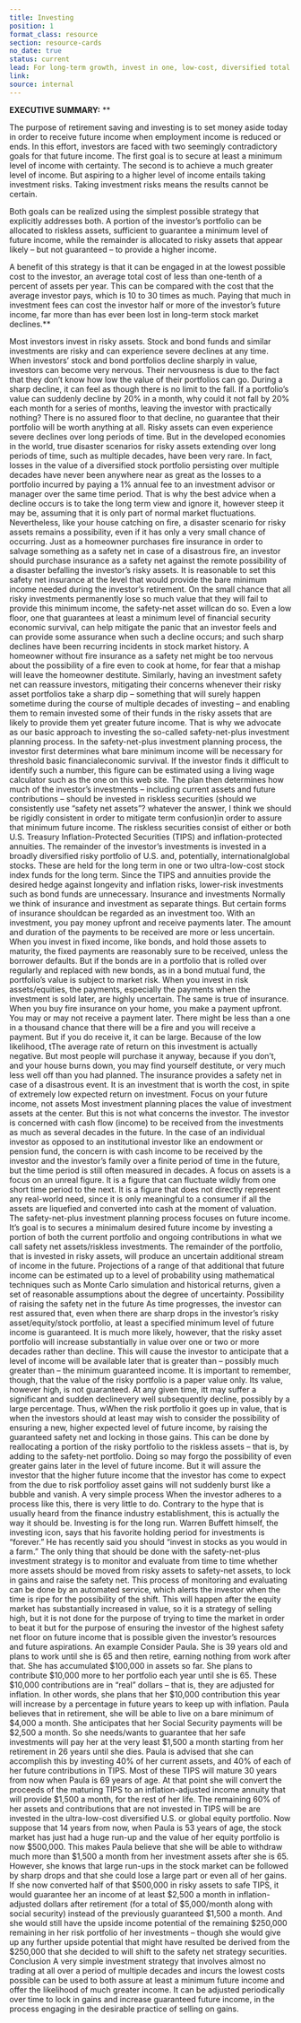```yaml
---
title: Investing
position: 1
format_class: resource
section: resource-cards
no_date: true
status: current
lead: For long-term growth, invest in one, low-cost, diversified total market fund.
link: 
source: internal
---
```




**EXECUTIVE SUMMARY:**
**

The purpose of retirement saving and investing is to set money aside today in order to receive future income when employment income is reduced or ends.  In this effort, investors are faced with two seemingly contradictory goals for that future income. The first goal is to secure at least a minimum level of income with certainty. The second is to achieve a much greater level of income. But aspiring to a higher level of income entails taking investment risks. Taking investment risks means the results cannot be certain.

Both goals can be realized using the simplest possible strategy that explicitly addresses both. A portion of the investor’s portfolio can be allocated to riskless assets, sufficient to guarantee a minimum level of future income, while the remainder is allocated to risky assets that appear likely – but not guaranteed – to provide a higher income.

A benefit of this strategy is that it can be engaged in at the lowest possible cost to the investor, an average total cost of less than one-tenth of a percent of assets per year. This can be compared with the cost that the average investor pays, which is 10 to 30 times as much. Paying that much in investment fees can cost the investor half or more of the investor’s future income, far more than has ever been lost in long-term stock market declines.**


Most investors invest in risky assets. Stock and bond funds and similar investments are risky and can experience severe declines at any time. When investors’ stock and bond portfolios decline sharply in value, investors can become very nervous. Their nervousness is due to the fact that they don’t know how low the value of their portfolios can go. During a sharp decline, it can feel as though there is no limit to the fall. If a portfolio’s value can suddenly decline by 20% in a month, why could it not fall by 20% each month for a series of months, leaving the investor with practically nothing? There is no assured floor to that decline, no guarantee that their portfolio will be worth anything at all.
Risky assets can even experience severe declines over long periods of time. But in the developed economies in the world, true disaster scenarios for risky assets extending over long periods of time, such as multiple decades, have been very rare. In fact, losses in the value of a diversified stock portfolio persisting over multiple decades have never been anywhere near as great as the losses to a portfolio incurred by paying a 1% annual fee to an investment advisor or manager over the same time period. That is why the best advice when a decline occurs is to take the long term view and ignore it, however steep it may be, assuming that it is only part of normal market fluctuations.
Nevertheless, like your house catching on fire, a disaster scenario for risky assets remains a possibility, even if it has only a very small chance of occurring. Just as a homeowner purchases fire insurance in order to salvage something as a safety net in case of a disastrous fire, an investor should purchase insurance as a safety net against the remote possibility of a disaster befalling the investor’s risky assets.
It is reasonable to set this safety net insurance at the level that would provide the bare minimum income needed during the investor’s retirement. On the small chance that all risky investments permanently lose so much value that they will fail to provide this minimum income, the safety-net asset willcan do so.
Even a low floor, one that guarantees at least a minimum level of financial security economic survival, can help mitigate the panic that an investor feels and can provide some assurance when such a decline occurs; and such sharp declines have been recurring incidents in stock market history. A homeowner without fire insurance as a safety net might be too nervous about the possibility of a fire even to cook at home, for fear that a mishap will leave the homeowner destitute. Similarly, having an investment safety net can reassure investors, mitigating their concerns whenever their risky asset portfolios take a sharp dip – something that will surely happen sometime during the course of multiple decades of investing – and enabling them to remain invested some of their funds in the risky assets that are likely to provide them yet greater future income.
That is why we advocate as our basic approach to investing the so-called safety-net-plus investment planning process. In the safety-net-plus investment planning process, the investor first determines what bare minimum income will be necessary for threshold basic financialeconomic survival. If the investor finds it difficult to identify such a number, this figure can be estimated using a living wage calculator such as the one on this web site.
The plan then determines how much of the investor’s investments – including current assets and future contributions – should be invested in riskless securities (should we consistently use “safety net assets”?  whatever the answer, I think we should be rigidly consistent in order to mitigate term confusion)in order to assure that minimum future income. The riskless securities consist of either or both U.S. Treasury Inflation-Protected Securities (TIPS) and inflation-protected annuities.
The remainder of the investor’s investments is invested in a broadly diversified risky portfolio of U.S. and, potentially,  internationalglobal stocks. These are held for the long term in one or two ultra-low-cost stock index funds for the long term. Since the TIPS and annuities provide the desired hedge against longevity and inflation risks, lower-risk investments such as bond funds are unnecessary.
Insurance and investments
Normally we think of insurance and investment as separate things. But certain forms of  insurance shouldcan be regarded as an investment too. With an investment, you pay money upfront and receive payments later. The amount and duration of the payments to be received are more or less uncertain. When you invest in fixed income, like bonds, and hold those assets to maturity, the fixed payments are reasonably sure to be received, unless the borrower defaults. But if the bonds are in a portfolio that is rolled over regularly and replaced with new bonds, as in a bond mutual fund, the portfolio’s value is subject to market risk. When you invest in risk assets/equities, the payments, especially the payments when the investment is sold later, are highly uncertain.
The same is true of insurance. When you buy fire insurance on your home, you make a payment upfront. You may or may not receive a payment later. There might be less than a one in a thousand chance that there will be a fire and you will receive a payment. But if you do receive it, it can be large. Because of the low likelihood, tThe average rate of return on this investment is actually negative. But most people will purchase it anyway, because if you don’t, and your house burns down, you may find yourself destitute, or very much less well off than you had planned. The insurance provides a safety net in case of a disastrous event. It is an investment that is worth the cost, in spite of extremely low expected return on investment.
Focus on your future income, not assets
Most investment planning places the value of investment assets at the center. But this is not what concerns the investor. The investor is concerned with cash flow (income) to be received from the investments as much as several decades in the future. In the case of an individual investor as opposed to an institutional investor like an endowment or pension fund, the concern is with cash income to be received by the investor and the investor’s family over a finite period of time in the future, but the time period is still often measured in decades.
A focus on assets is a focus on an unreal figure. It is a figure that can fluctuate wildly from one short time period to the next. It is a figure that does not directly represent any real-world need, since it is only meaningful to a consumer if all the assets are liquefied and converted into cash at the moment of valuation.
The safety-net-plus investment planning process focuses on future income. It’s goal is to secures a minimalum desired future income by investing a portion of both the current portfolio and ongoing contributions in what we call safety net assets/riskless investments. The remainder of the portfolio, that is invested in risky assets, will produce an uncertain additional stream of income in the future. Projections of a range of that additional that future income can be estimated up to a level of probability using mathematical techniques such as Monte Carlo simulation and historical returns, given a set of reasonable assumptions about the degree of uncertainty.
Possibility of raising the safety net in the future
As time progresses, the investor can rest assured that, even when there are sharp drops in the investor’s risky asset/equity/stock portfolio, at least a specified minimum level of future income is guaranteed. It is much more likely, however, that the risky asset portfolio will increase substantially in value over one or two or more decades rather than decline. This will cause the investor to anticipate that a level of income will be available later that is greater than – possibly much greater than – the minimum guaranteed income.
It is important to remember, though, that the value of the risky portfolio is a paper value only. Its value, however high, is not guaranteed. At any given time, itt may suffer a significant and sudden declinevery well subsequently decline, possibly by a large percentage. Thus, wWhen the risk portfolio it goes up in value, that is when the investors should at least may wish to consider the possibility of ensuring a new, higher expected level of future income, by raising the guaranteed safety net and locking in those gains. This can be done by reallocating a portion of the risky portfolio to the riskless assets – that is, by adding to the safety-net portfolio. Doing so may forgo the possibility of even greater gains later in the level of future income. But it will assure the investor that the higher future income that the investor has come to expect from the due to risk portfolioy asset gains will not suddenly burst like a bubble and vanish.
A very simple process
When the investor adheres to a process like this, there is very little to do. Contrary to the hype that is usually heard from the finance industry establishment, this is actually the way it should be. Investing is for the long run. Warren Buffett himself, the investing icon, says that his favorite holding period for investments is “forever.” He has recently said you should “invest in stocks as you would in a farm.”
The only thing that should be done with the safety-net-plus investment strategy is to monitor and evaluate from time to time whether more assets should be moved from risky assets to safety-net assets, to lock in gains and raise the safety net. This process of monitoring and evaluating can be done by an automated service, which alerts the investor when the time is ripe for the possibility of the shift. This will happen after the equity market has substantially increased in value, so it is a strategy of selling high, but it is not done for the purpose of trying to time the market in order to beat it but for the purpose of ensuring the investor of the highest safety net floor on future income that is possible given the investor’s resources and future aspirations.
An example
Consider Paula. She is 39 years old and plans to work until she is 65 and then retire, earning nothing from work after that. She has accumulated $100,000 in assets so far. She plans to contribute $10,000 more to her portfolio each year until she is 65. These $10,000 contributions are in “real” dollars – that is, they are adjusted for inflation. In other words, she plans that her $10,000 contribution this year will increase by a percentage in future years to keep up with inflation.
Paula believes that in retirement, she will be able to live on a bare minimum of $4,000 a month. She anticipates that her Social Security payments will be $2,500 a month. So she needs/wants to guarantee that her safe investments will pay her at the very least $1,500 a month starting from her retirement in 26 years until she dies.
Paula is advised that she can accomplish this by investing 40% of her current assets, and 40% of each of her future contributions in TIPS. Most of these TIPS will mature 30 years from now when Paula is 69 years of age. At that point she will convert the proceeds of the maturing TIPS to an inflation-adjusted income annuity that will provide $1,500 a month, for the rest of her life.
The remaining 60% of her assets and contributions that are not invested in TIPS will be  are invested in the ultra-low-cost diversified U.S. or global equity portfolio.
Now suppose that 14 years from now, when Paula is 53 years of age, the stock market has just had a huge run-up and the value of her equity portfolio is now $500,000. This makes Paula believe that she will be able to withdraw much more than $1,500 a month from her investment assets after she is 65.
However, she knows that large run-ups in the stock market can be followed by sharp drops and that she could lose a large part or even all of her gains. If she now converted half of that $500,000 in risky assets to safe TIPS, it would guarantee her an income of at least $2,500 a month in inflation-adjusted dollars after retirement (for a total of $5,000/month along with social security) instead of the previously guaranteed $1,500 a month. And she would still have the upside income potential of the remaining $250,000 remaining in her risk portfolio of her investments – though she would give up any further upside potential that might have resulted be derived from the $250,000 that she decided to will shift to the safety net strategy securities.
Conclusion
A very simple investment strategy that involves almost no trading at all over a period of multiple decades and incurs the lowest costs possible can be used to both assure at least a minimum future income and offer the likelihood of much greater income. It can be adjusted periodically over time to lock in gains and increase guaranteed future income, in the process engaging in the desirable practice of selling on gains.